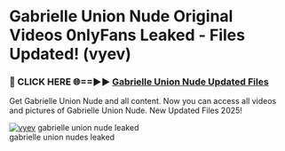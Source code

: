 # Gabrielle Union Nude Original Videos 0nlyFans Leaked - Files Updated! (vyev)

<h3>🔴 CLICK HERE 🌐==►► <a href="https://tinyurl.com/52m3yx9h" rel="nofollow">Gabrielle Union Nude Updated Files</a></h3>

Get Gabrielle Union Nude and all content. Now you can access all videos and pictures of Gabrielle Union Nude. New Updated Files 2025!

[![vyev](https://i.imgur.com/TnHtlc8.gif)](https://tinyurl.com/52m3yx9h)
gabrielle union nude leaked<br>
gabrielle union nudes leaked